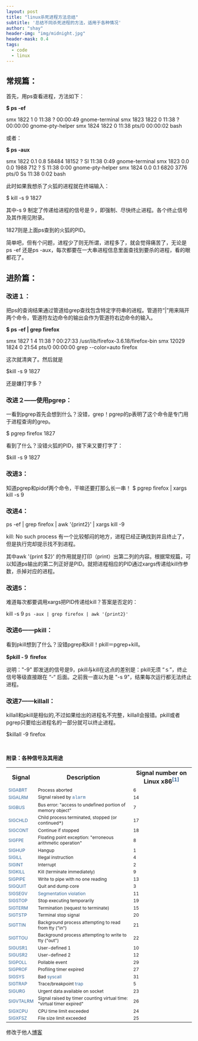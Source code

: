 ```yaml
---
layout: post
title: "linux杀死进程方法总结"
subtitle: '总结不同杀死进程的方法，适用于各种情况'
author: "shay"
header-img: "img/midnight.jpg"
header-mask: 0.4
tags:
  - code
  - linux
---
```



## 常规篇：

首先，用ps查看进程，方法如下：

**$ ps -ef**

smx       1822     1  0 11:38 ?        00:00:49 gnome-terminal
smx       1823  1822  0 11:38 ?        00:00:00 gnome-pty-helper
smx       1824  1822  0 11:38 pts/0    00:00:02 bash

或者：

**$ ps -aux**

smx       1822  0.1  0.8  58484 18152 ?        Sl   11:38   0:49 gnome-terminal
smx       1823  0.0  0.0   1988   712 ?        S    11:38   0:00 gnome-pty-helper
smx       1824  0.0  0.1   6820  3776 pts/0    Ss   11:38   0:02 bash

此时如果我想杀了火狐的进程就在终端输入：

$ kill -s 9 1827

其中-s 9 制定了传递给进程的信号是９，即强制、尽快终止进程。各个终止信号及其作用见附录。

1827则是上面ps查到的火狐的PID。

简单吧，但有个问题，进程少了则无所谓，进程多了，就会觉得痛苦了，无论是ps -ef 还是ps -aux，每次都要在一大串进程信息里面查找到要杀的进程，看的眼都花了。

## 进阶篇：

### 改进１：

把ps的查询结果通过管道给grep查找包含特定字符串的进程。管道符“\|”用来隔开两个命令，管道符左边命令的输出会作为管道符右边命令的输入。

**$ ps -ef | grep firefox**

smx       1827     1  4 11:38 ?        00:27:33 /usr/lib/firefox-3.6.18/firefox-bin
smx      12029  1824  0 21:54 pts/0    00:00:00 grep --color=auto firefox

这次就清爽了。然后就是

$kill -s 9 1827

还是嫌打字多？

### 改进２——使用pgrep：

一看到pgrep首先会想到什么？没错，grep！pgrep的p表明了这个命令是专门用于进程查询的grep。

$ pgrep firefox
1827

看到了什么？没错火狐的PID，接下来又要打字了：

$kill -s 9 1827

### 改进3：

知道pgrep和pidof两个命令，干嘛还要打那么长一串！
$ pgrep firefox | xargs kill -s 9

### 改进4：
ps -ef | grep firefox | awk '{print2}' | xargs kill -9

kill: No such process
有一个比较郁闷的地方，进程已经正确找到并且终止了，但是执行完却提示找不到进程。

其中awk '{print $2}' 的作用就是打印（print）出第二列的内容。根据常规篇，可以知道ps输出的第二列正好是PID。就把进程相应的PID通过xargs传递给kill作参数，杀掉对应的进程。

### 改进5：
难道每次都要调用xargs把PID传递给kill？答案是否定的：

kill -s 9 `ps -aux | grep firefox | awk '{print2}'`

### 改进6——pkill：

看到pkill想到了什么？没错pgrep和kill！pkill＝pgrep+kill。

**$pkill -９ firefox**

说明："-9" 即发送的信号是9，pkill与kill在这点的差别是：pkill无须 “ｓ”，终止信号等级直接跟在 “-“ 后面。之前我一直以为是 "-s 9"，结果每次运行都无法终止进程。

###  改进7——killall：

killall和pkill是相似的,不过如果给出的进程名不完整，killall会报错。pkill或者pgrep只要给出进程名的一部分就可以终止进程。

$killall -9 firefox


<p><span style="font-weight:bold"><br> </span></p> 
<p><span style="font-weight:bold">附录：各种信号及其用途</span><br> </p> 
<p></p> 
<div class="table-box"><table id="sortable_table_id_0" class="wikitable sortable   " style="position:relative; table-layout:fixed"><tbody><tr><th>Signal<span class="sortarrow"></span></th><th>Description<span class="sortarrow"></span></th><th>Signal number on Linux x86<sup id="cite_ref-0" class="reference"><span style="color:#336699">[1]</span></sup><span class="sortarrow"></span></th></tr><tr><td style="font-size:12px"><span style="color:#336699">SIGABRT</span></td><td style="font-size:12px">Process aborted</td><td style="font-size:12px">6</td></tr><tr><td style="font-size:12px"><span style="color:#336699">SIGALRM</span></td><td style="font-size:12px">Signal raised by&nbsp;<tt><span style="font-family:Courier New; color:#336699">alarm</span></tt></td><td style="font-size:12px">14</td></tr><tr><td style="font-size:12px"><span style="color:#336699">SIGBUS</span></td><td style="font-size:12px">Bus error: "access to undefined portion of memory object"</td><td style="font-size:12px">7</td></tr><tr><td style="font-size:12px"><span style="color:#336699">SIGCHLD</span></td><td style="font-size:12px">Child process terminated, stopped (or continued*)</td><td style="font-size:12px">17</td></tr><tr><td style="font-size:12px"><span style="color:#336699">SIGCONT</span></td><td style="font-size:12px">Continue if stopped</td><td style="font-size:12px">18</td></tr><tr><td style="font-size:12px"><span style="color:#336699">SIGFPE</span></td><td style="font-size:12px">Floating point exception: "erroneous arithmetic operation"</td><td style="font-size:12px">8</td></tr><tr><td style="font-size:12px"><span style="color:#336699">SIGHUP</span></td><td style="font-size:12px">Hangup</td><td style="font-size:12px">1</td></tr><tr><td style="font-size:12px"><span style="color:#336699">SIGILL</span></td><td style="font-size:12px">Illegal instruction</td><td style="font-size:12px">4</td></tr><tr><td style="font-size:12px"><span style="color:#336699">SIGINT</span></td><td style="font-size:12px">Interrupt</td><td style="font-size:12px">2</td></tr><tr><td style="font-size:12px"><span style="color:#336699">SIGKILL</span></td><td style="font-size:12px">Kill (terminate immediately)</td><td style="font-size:12px">9</td></tr><tr><td style="font-size:12px"><span style="color:#336699">SIGPIPE</span></td><td style="font-size:12px">Write to pipe with no one reading</td><td style="font-size:12px">13</td></tr><tr><td style="font-size:12px"><span style="color:#336699">SIGQUIT</span></td><td style="font-size:12px">Quit and dump core</td><td style="font-size:12px">3</td></tr><tr><td style="font-size:12px"><span style="color:#336699">SIGSEGV</span></td><td style="font-size:12px"><span style="color:#336699">Segmentation violation</span></td><td style="font-size:12px">11</td></tr><tr><td style="font-size:12px"><span style="color:#336699">SIGSTOP</span></td><td style="font-size:12px">Stop executing temporarily</td><td style="font-size:12px">19</td></tr><tr><td style="font-size:12px"><span style="color:#336699">SIGTERM</span></td><td style="font-size:12px">Termination (request to terminate)</td><td style="font-size:12px">15</td></tr><tr><td style="font-size:12px"><span style="color:#336699">SIGTSTP</span></td><td style="font-size:12px">Terminal stop signal</td><td style="font-size:12px">20</td></tr><tr><td style="font-size:12px"><span style="color:#336699">SIGTTIN</span></td><td style="font-size:12px">Background process attempting to read from tty ("in")</td><td style="font-size:12px">21</td></tr><tr><td style="font-size:12px"><span style="color:#336699">SIGTTOU</span></td><td style="font-size:12px">Background process attempting to write to tty ("out")</td><td style="font-size:12px">22</td></tr><tr><td style="font-size:12px"><span style="color:#336699">SIGUSR1</span></td><td style="font-size:12px">User-defined 1</td><td style="font-size:12px">10</td></tr><tr><td style="font-size:12px"><span style="color:#336699">SIGUSR2</span></td><td style="font-size:12px">User-defined 2</td><td style="font-size:12px">12</td></tr><tr><td style="font-size:12px"><span style="color:#336699">SIGPOLL</span></td><td style="font-size:12px">Pollable event</td><td style="font-size:12px">29</td></tr><tr><td style="font-size:12px"><span style="color:#336699">SIGPROF</span></td><td style="font-size:12px">Profiling timer expired</td><td style="font-size:12px">27</td></tr><tr><td style="font-size:12px"><span style="color:#336699">SIGSYS</span></td><td style="font-size:12px">Bad&nbsp;<span style="color:#336699">syscall</span></td><td style="font-size:12px">31</td></tr><tr><td style="font-size:12px"><span style="color:#336699">SIGTRAP</span></td><td style="font-size:12px">Trace/breakpoint&nbsp;<span style="color:#336699">trap</span></td><td style="font-size:12px">5</td></tr><tr><td style="font-size:12px"><span style="color:#336699">SIGURG</span></td><td style="font-size:12px">Urgent data available on socket</td><td style="font-size:12px">23</td></tr><tr><td style="font-size:12px"><span style="color:#336699">SIGVTALRM</span></td><td style="font-size:12px">Signal raised by timer counting virtual time: "virtual timer expired"</td><td style="font-size:12px">26</td></tr><tr><td style="font-size:12px"><span style="color:#336699">SIGXCPU</span></td><td style="font-size:12px">CPU time limit exceeded</td><td style="font-size:12px">24</td></tr><tr><td style="font-size:12px"><span style="color:#336699">SIGXFSZ</span></td><td style="font-size:12px">File size limit exceeded</td><td style="font-size:12px">25</td></tr></tbody></table></div>

修改于他人[博客](https://blog.csdn.net/andy572633/article/details/7211546)
